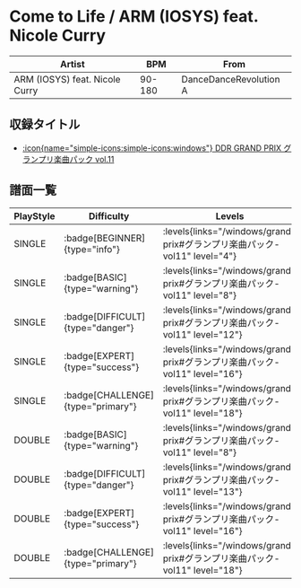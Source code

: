 # Come to Life / ARM (IOSYS) feat. Nicole Curry

|Artist|BPM|From|
|------|---|----|
|ARM (IOSYS) feat. Nicole Curry|90-180|DanceDanceRevolution A|

## 収録タイトル

- [:icon{name="simple-icons:simple-icons:windows"} DDR GRAND PRIX グランプリ楽曲パック vol.11](/windows/grand-prix#グランプリ楽曲パック-vol11)

## 譜面一覧

|PlayStyle|Difficulty|Levels|Notes|Movie|
|---------|----------|------|-----|-----|
|SINGLE| :badge[BEGINNER]{type="info"}| :levels{links="/windows/grand-prix#グランプリ楽曲パック-vol11" level="4"}|144/8||
|SINGLE| :badge[BASIC]{type="warning"}| :levels{links="/windows/grand-prix#グランプリ楽曲パック-vol11" level="8"}|263/8||
|SINGLE| :badge[DIFFICULT]{type="danger"}| :levels{links="/windows/grand-prix#グランプリ楽曲パック-vol11" level="12"}|415/30||
|SINGLE| :badge[EXPERT]{type="success"}| :levels{links="/windows/grand-prix#グランプリ楽曲パック-vol11" level="16"}|611/31||
|SINGLE| :badge[CHALLENGE]{type="primary"}| :levels{links="/windows/grand-prix#グランプリ楽曲パック-vol11" level="18"}|730/70||
|DOUBLE| :badge[BASIC]{type="warning"}| :levels{links="/windows/grand-prix#グランプリ楽曲パック-vol11" level="8"}|260/8||
|DOUBLE| :badge[DIFFICULT]{type="danger"}| :levels{links="/windows/grand-prix#グランプリ楽曲パック-vol11" level="13"}|409/9||
|DOUBLE| :badge[EXPERT]{type="success"}| :levels{links="/windows/grand-prix#グランプリ楽曲パック-vol11" level="16"}|611/11||
|DOUBLE| :badge[CHALLENGE]{type="primary"}| :levels{links="/windows/grand-prix#グランプリ楽曲パック-vol11" level="18"}|686/52||
